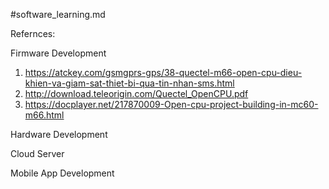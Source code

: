 #software_learning.md

Refernces: 

Firmware Development
1. https://atckey.com/gsmgprs-gps/38-quectel-m66-open-cpu-dieu-khien-va-giam-sat-thiet-bi-qua-tin-nhan-sms.html
2. http://download.teleorigin.com/Quectel_OpenCPU.pdf
3. https://docplayer.net/217870009-Open-cpu-project-building-in-mc60-m66.html


Hardware Development



Cloud Server



Mobile App Development




